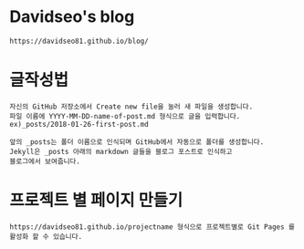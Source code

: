 # Davidseo's blog
    https://davidseo81.github.io/blog/


# 글작성법
    자신의 GitHub 저장소에서 Create new file을 눌러 새 파일을 생성합니다.
    파일 이름에 YYYY-MM-DD-name-of-post.md 형식으로 글을 입력합니다. 
    ex)_posts/2018-01-26-first-post.md 
    
    앞의 _posts는 폴더 이름으로 인식되며 GitHub에서 자동으로 폴더를 생성합니다.     
    Jekyll은 _posts 아래의 markdown 글들을 블로그 포스트로 인식하고 
    블로그에서 보여줍니다. 
    

# 프로젝트 별 페이지 만들기
    https://davidseo81.github.io/projectname 형식으로 프로젝트별로 Git Pages 를 활성화 할 수 있습니다. 
